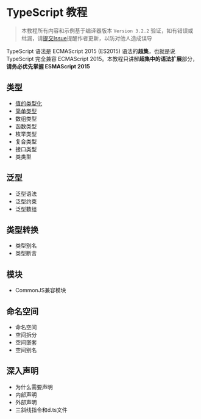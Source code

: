 # TypeScript 教程

> 本教程所有内容和示例基于编译器版本 `Version 3.2.2` 验证，如有错误或纰漏，请[提交Issue](https://github.com/joye61/typescript-tutorial/issues/new)提醒作者更新，以防对他人造成误导

TypeScript 语法是 ECMAScript 2015 (ES2015) 语法的**超集**，也就是说TypeScript 完全兼容 ECMAScript 2015。本教程只讲解**超集中的语法扩展**部分，**请务必优先掌握 ESMAScript 2015**

## 类型

- [值的类型化](./doc/类型/值的类型化.md)
- [简单类型](./doc/类型/简单类型.md)
- 数组类型
- 函数类型
- 枚举类型
- 复合类型
- 接口类型
- 类类型


## 泛型

- 泛型语法
- 泛型约束
- 泛型数组

## 类型转换

- 类型别名
- 类型断言

## 模块

- CommonJS兼容模块

## 命名空间

- 命名空间
- 空间拆分
- 空间嵌套
- 空间别名

## 深入声明

- 为什么需要声明
- 内部声明
- 外部声明
- 三斜线指令和d.ts文件